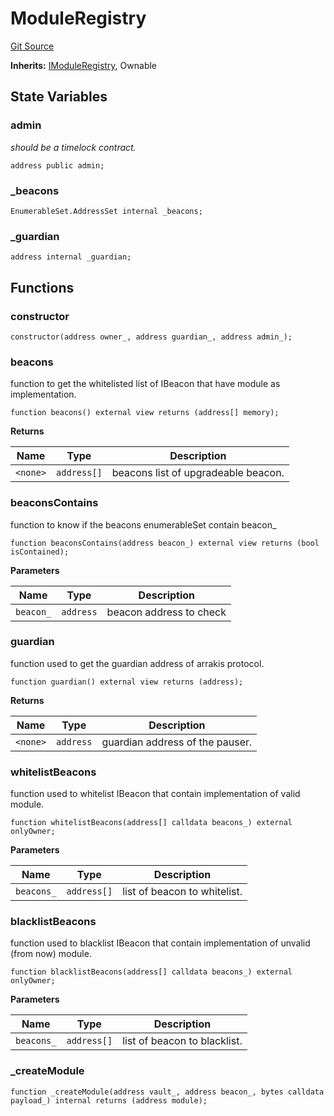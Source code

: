 # ModuleRegistry
[Git Source](https://github.com/ArrakisFinance/arrakis-modular/blob/main/src/abstracts/ModuleRegistry.sol)

**Inherits:**
[IModuleRegistry](/src/interfaces/IModuleRegistry.sol/interface.IModuleRegistry.md), Ownable


## State Variables
### admin
*should be a timelock contract.*


```solidity
address public admin;
```


### _beacons

```solidity
EnumerableSet.AddressSet internal _beacons;
```


### _guardian

```solidity
address internal _guardian;
```


## Functions
### constructor


```solidity
constructor(address owner_, address guardian_, address admin_);
```

### beacons

function to get the whitelisted list of IBeacon
that have module as implementation.


```solidity
function beacons() external view returns (address[] memory);
```
**Returns**

|Name|Type|Description|
|----|----|-----------|
|`<none>`|`address[]`|beacons list of upgradeable beacon.|


### beaconsContains

function to know if the beacons enumerableSet contain
beacon_


```solidity
function beaconsContains(address beacon_) external view returns (bool isContained);
```
**Parameters**

|Name|Type|Description|
|----|----|-----------|
|`beacon_`|`address`|beacon address to check|


### guardian

function used to get the guardian address of arrakis protocol.


```solidity
function guardian() external view returns (address);
```
**Returns**

|Name|Type|Description|
|----|----|-----------|
|`<none>`|`address`|guardian address of the pauser.|


### whitelistBeacons

function used to whitelist IBeacon  that contain
implementation of valid module.


```solidity
function whitelistBeacons(address[] calldata beacons_) external onlyOwner;
```
**Parameters**

|Name|Type|Description|
|----|----|-----------|
|`beacons_`|`address[]`|list of beacon to whitelist.|


### blacklistBeacons

function used to blacklist IBeacon that contain
implementation of unvalid (from now) module.


```solidity
function blacklistBeacons(address[] calldata beacons_) external onlyOwner;
```
**Parameters**

|Name|Type|Description|
|----|----|-----------|
|`beacons_`|`address[]`|list of beacon to blacklist.|


### _createModule


```solidity
function _createModule(address vault_, address beacon_, bytes calldata payload_) internal returns (address module);
```

